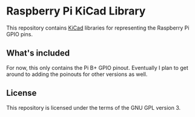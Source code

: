 # Raspberry Pi KiCad Library #

This repository contains [KiCad][] libraries for representing the Raspberry
Pi GPIO pins.

[KiCad]: http://www.kicad-pcb.org

## What's included ##

For now, this only contains the Pi B+ GPIO pinout. Eventually I plan to get
around to adding the poinouts for other versions as well.

## License ##

This repository is licensed under the terms of the GNU GPL version 3.
